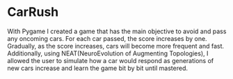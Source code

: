 # CarRush
With Pygame I created a game that has the main objective to avoid and pass any oncoming cars. For each car passed, the score increases by one. Gradually, as the score increases, cars will become more frequent and fast. Additionally, using NEAT(NeuroEvolution of Augmenting Topologies), I allowed the user to simulate how a car would respond as generations of new cars increase and learn the game bit by bit until mastered.
